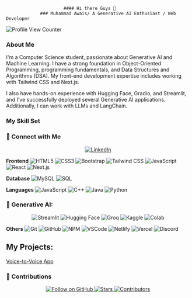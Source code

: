                          #### Hi there Guys 👋
                 ### Muhammad Awais/ A Generative AI Enthusiast / Web Developer
![Profile View Counter](https://komarev.com/ghpvc/?username=MuhammadAwais-32013)

### About Me
I'm a Computer Science student, passionate about Generative AI and Machine Learning. I have a strong foundation in Object-Oriented Programming, programming fundamentals, and Data Structures and Algorithms (DSA). My front-end development expertise includes working with Tailwind CSS and Next.js.

I also have hands-on experience with Hugging Face, Gradio, and Streamlit, and I've successfully deployed several Generative AI applications. Additionally,
I can work with LLMs and LangChain.

### My Skill Set

### 🔗 Connect with Me
<p align="center">
  <a href="https://www.linkedin.com/in/www.linkedin.com/in/muhammad-awais32013">
    <img src="https://img.shields.io/badge/LinkedIn-%2300A0DC.svg?style=for-the-badge&logo=linkedin&logoColor=white" alt="LinkedIn"/>
  </a>
</p>

**Frontend**
![HTML5](https://img.shields.io/badge/-HTML5-E34F26?style=flat&logo=html5&logoColor=white)
![CSS3](https://img.shields.io/badge/-CSS3-1572B6?style=flat&logo=css3)
![Bootstrap](https://img.shields.io/badge/-Bootstrap-563D7C?style=flat&logo=bootstrap)
![Tailwind CSS](https://img.shields.io/badge/-Tailwind%20CSS-38B2AC?style=flat&logo=tailwind-css)
![JavaScript](https://img.shields.io/badge/-JavaScript-F7DF1E?style=flat&logo=javascript)
![React](https://img.shields.io/badge/-React-61DAFB?style=flat&logo=react)
![Next.js](https://img.shields.io/badge/next.js-%23000000.svg?style=for-the-badge&logo=nextdotjs&logoColor=white)

**Database**
![MySQL](https://img.shields.io/badge/-MySQL-4479A1?style=flat&logo=mysql)
![SQL](https://img.shields.io/badge/sql-%2300f.svg?style=for-the-badge&logo=sql&logoColor=white)

**Languages**
![JavaScript](https://img.shields.io/badge/-JavaScript-F7DF1E?style=flat&logo=javascript)
![C++](https://img.shields.io/badge/-C++-00599C?style=flat&logo=c%2B%2B)
![Java](https://img.shields.io/badge/-Java-007396?style=flat&logo=java)
![Python](https://img.shields.io/badge/-Python-3776AB?style=flat&logo=python)

### 🧠 Generative AI:
<p align="center">
  <img src="https://img.shields.io/badge/Streamlit-FF4B4B?style=for-the-badge&logo=streamlit&logoColor=white" alt="Streamlit"/>
  <img src="https://img.shields.io/badge/Hugging%20Face-FFD44A?style=for-the-badge&logo=huggingface&logoColor=black" alt="Hugging Face"/>
  <img src="https://img.shields.io/badge/Groq-9B4F96?style=for-the-badge&logo=groq&logoColor=white" alt="Groq"/>
  <img src="https://img.shields.io/badge/Kaggle-20BEFF?style=for-the-badge&logo=kaggle&logoColor=white" alt="Kaggle"/>
  <img src="https://img.shields.io/badge/Colab-F9AB00?style=for-the-badge&logo=googlecolab&logoColor=white" alt="Colab"/>
</p>


**Others**
![Git](https://img.shields.io/badge/-Git-F05032?style=flat&logo=git)
![GitHub](https://img.shields.io/badge/-GitHub-181717?style=flat&logo=github)
![NPM](https://img.shields.io/badge/-npm-CB3837?style=flat&logo=npm)
![VSCode](https://img.shields.io/badge/-VSCode-007ACC?style=flat&logo=visual-studio-code)
![Netlify](https://img.shields.io/badge/-Netlify-00C7B7?style=flat&logo=netlify)
![Vercel](https://img.shields.io/badge/-Vercel-000000?style=flat&logo=vercel)
![Discord](https://img.shields.io/badge/-Discord-7289DA?style=flat&logo=discord)

## My Projects:
[Voice-to-Voice App](https://huggingface.co/spaces/AlphaCoder32/voice_to_voice_Bot)

### 📝 Contributions
<p align="center">
  <a href="https://github.com/MuhammadAwais-32013?tab=repositories">
    <img src="https://img.shields.io/github/followers/MuhammadAwais-32013?style=social" alt="Follow on GitHub"/>
  </a>
  <a href="https://github.com/MuhammadAwais-32013">
    <img src="https://img.shields.io/github/stars/MuhammadAwais-32013?style=social" alt="Stars"/>
  </a>
  <a href="https://github.com/MuhammadAwais-32013">
    <img src="https://img.shields.io/github/contributors/MuhammadAwais-32013?style=social" alt="Contributors"/>
  </a>
</p>

